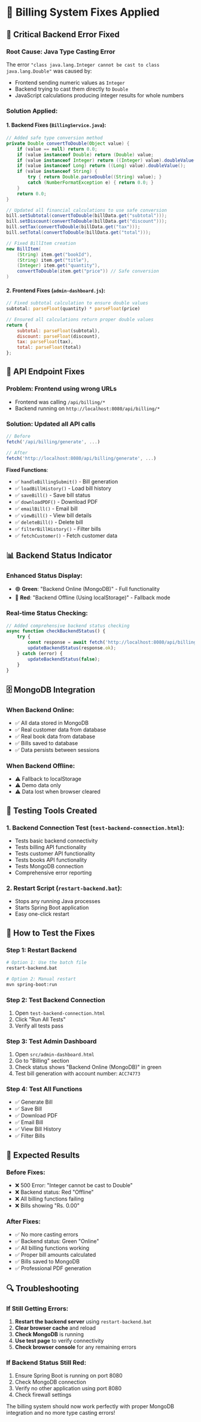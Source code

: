 # 🎯 Billing System Fixes Applied

## 🚨 Critical Backend Error Fixed

### **Root Cause**: Java Type Casting Error
The error `"class java.lang.Integer cannot be cast to class java.lang.Double"` was caused by:
- Frontend sending numeric values as `Integer` 
- Backend trying to cast them directly to `Double`
- JavaScript calculations producing integer results for whole numbers

### **Solution Applied**:

#### 1. **Backend Fixes** (`BillingService.java`):
```java
// Added safe type conversion method
private Double convertToDouble(Object value) {
    if (value == null) return 0.0;
    if (value instanceof Double) return (Double) value;
    if (value instanceof Integer) return ((Integer) value).doubleValue();
    if (value instanceof Long) return ((Long) value).doubleValue();
    if (value instanceof String) {
        try { return Double.parseDouble((String) value); }
        catch (NumberFormatException e) { return 0.0; }
    }
    return 0.0;
}

// Updated all financial calculations to use safe conversion
bill.setSubtotal(convertToDouble(billData.get("subtotal")));
bill.setDiscount(convertToDouble(billData.get("discount")));
bill.setTax(convertToDouble(billData.get("tax")));
bill.setTotal(convertToDouble(billData.get("total")));

// Fixed BillItem creation
new BillItem(
    (String) item.get("bookId"),
    (String) item.get("title"),
    (Integer) item.get("quantity"),
    convertToDouble(item.get("price")) // Safe conversion
)
```

#### 2. **Frontend Fixes** (`admin-dashboard.js`):
```javascript
// Fixed subtotal calculation to ensure double values
subtotal: parseFloat(quantity) * parseFloat(price)

// Ensured all calculations return proper double values
return {
    subtotal: parseFloat(subtotal),
    discount: parseFloat(discount),
    tax: parseFloat(tax),
    total: parseFloat(total)
};
```

## 🔧 API Endpoint Fixes

### **Problem**: Frontend using wrong URLs
- Frontend was calling `/api/billing/*`
- Backend running on `http://localhost:8080/api/billing/*`

### **Solution**: Updated all API calls
```javascript
// Before
fetch('/api/billing/generate', ...)

// After  
fetch('http://localhost:8080/api/billing/generate', ...)
```

**Fixed Functions**:
- ✅ `handleBillingSubmit()` - Bill generation
- ✅ `loadBillHistory()` - Load bill history
- ✅ `saveBill()` - Save bill status
- ✅ `downloadPDF()` - Download PDF
- ✅ `emailBill()` - Email bill
- ✅ `viewBill()` - View bill details
- ✅ `deleteBill()` - Delete bill
- ✅ `filterBillHistory()` - Filter bills
- ✅ `fetchCustomer()` - Fetch customer data

## 📊 Backend Status Indicator

### **Enhanced Status Display**:
- 🟢 **Green**: "Backend Online (MongoDB)" - Full functionality
- 🔴 **Red**: "Backend Offline (Using localStorage)" - Fallback mode

### **Real-time Status Checking**:
```javascript
// Added comprehensive backend status checking
async function checkBackendStatus() {
    try {
        const response = await fetch('http://localhost:8080/api/billing/all');
        updateBackendStatus(response.ok);
    } catch (error) {
        updateBackendStatus(false);
    }
}
```

## 🗄️ MongoDB Integration

### **When Backend Online**:
- ✅ All data stored in MongoDB
- ✅ Real customer data from database
- ✅ Real book data from database
- ✅ Bills saved to database
- ✅ Data persists between sessions

### **When Backend Offline**:
- ⚠️ Fallback to localStorage
- ⚠️ Demo data only
- ⚠️ Data lost when browser cleared

## 🧪 Testing Tools Created

### **1. Backend Connection Test** (`test-backend-connection.html`):
- Tests basic backend connectivity
- Tests billing API functionality
- Tests customer API functionality
- Tests books API functionality
- Tests MongoDB connection
- Comprehensive error reporting

### **2. Restart Script** (`restart-backend.bat`):
- Stops any running Java processes
- Starts Spring Boot application
- Easy one-click restart

## 🎯 How to Test the Fixes

### **Step 1: Restart Backend**
```bash
# Option 1: Use the batch file
restart-backend.bat

# Option 2: Manual restart
mvn spring-boot:run
```

### **Step 2: Test Backend Connection**
1. Open `test-backend-connection.html`
2. Click "Run All Tests"
3. Verify all tests pass

### **Step 3: Test Admin Dashboard**
1. Open `src/admin-dashboard.html`
2. Go to "Billing" section
3. Check status shows "Backend Online (MongoDB)" in green
4. Test bill generation with account number: `ACC74773`

### **Step 4: Test All Functions**
- ✅ Generate Bill
- ✅ Save Bill  
- ✅ Download PDF
- ✅ Email Bill
- ✅ View Bill History
- ✅ Filter Bills

## 🚀 Expected Results

### **Before Fixes**:
- ❌ 500 Error: "Integer cannot be cast to Double"
- ❌ Backend status: Red "Offline"
- ❌ All billing functions failing
- ❌ Bills showing "Rs. 0.00"

### **After Fixes**:
- ✅ No more casting errors
- ✅ Backend status: Green "Online"
- ✅ All billing functions working
- ✅ Proper bill amounts calculated
- ✅ Bills saved to MongoDB
- ✅ Professional PDF generation

## 🔍 Troubleshooting

### **If Still Getting Errors**:
1. **Restart the backend server** using `restart-backend.bat`
2. **Clear browser cache** and reload
3. **Check MongoDB** is running
4. **Use test page** to verify connectivity
5. **Check browser console** for any remaining errors

### **If Backend Status Still Red**:
1. Ensure Spring Boot is running on port 8080
2. Check MongoDB connection
3. Verify no other application using port 8080
4. Check firewall settings

The billing system should now work perfectly with proper MongoDB integration and no more type casting errors! 